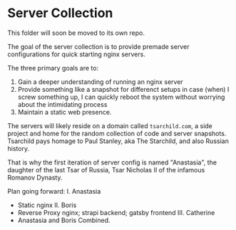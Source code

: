 # Server Collection

This folder will soon be moved to its own repo.

The goal of the server collection is to provide premade server configurations for quick starting nginx servers.

The three primary goals are to:
1. Gain a deeper understanding of running an nginx server
2. Provide something like a snapshot for differenct setups in case (when) I screw something up, I can quickly reboot the system without worrying about the intimidating process
3. Maintain a static web presence. 

The servers will likely reside on a domain called `tsarchild.com`, a side project and home for the random collection of code and server snapshots.
Tsarchild pays homage to Paul Stanley, aka The Starchild, and also Russian history. 

That is why the first iteration of server config is named "Anastasia", the daughter of the last Tsar of Russia, Tsar Nicholas II of the infamous Romanov Dynasty. 

Plan going forward:
I. Anastasia
  - Static nginx
II. Boris
  - Reverse Proxy nginx; strapi backend; gatsby frontend
III. Catherine
  - Anastasia and Boris Combined.

